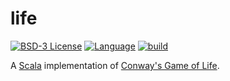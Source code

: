 # life

<!-- [START BADGES] -->
<!-- Please keep comment here to allow auto update -->
[![BSD-3 License](https://img.shields.io/github/license/nigeleke/life?style=plastic)](https://github.com/nigeleke/life/blob/master/LICENSE)
[![Language](https://img.shields.io/badge/language-Scala-blue.svg?style=plastic)](https://www.scala-lang.org)
[![build](https://img.shields.io/github/workflow/status/nigeleke/life/Build?style=plastic)](https://github.com/nigeleke/life/actions/workflows/scala.yml)
<!-- [END BADGES] -->

A [Scala](https://scala-lang.org/) implementation of [Conway's Game of Life](https://en.wikipedia.org/wiki/Conway%27s_Game_of_Life).
